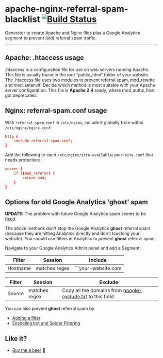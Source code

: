 apache-nginx-referral-spam-blacklist [![Build Status](https://travis-ci.org/Stevie-Ray/apache-nginx-referral-spam-blacklist.svg)](https://travis-ci.org/Stevie-Ray/apache-nginx-referral-spam-blacklist)
====================================

Generator to create Apache and Nginx files plus a Google Analytics segment to prevent (old) referral spam traffic.

- - - -

## Apache: .htaccess usage

.htaccess is a configuration file for use on web servers running Apache. This file is usually found in the root “public_html” folder of your website. The .htaccess file uses two modules to prevent referral spam, mod_rewrite and mod_setenvif. Decide which method is most suitable with your Apache server configuration. This file is **Apache 2.4** ready, where mod_authz_host got deprecated.


## Nginx: referral-spam.conf usage

With `referral-spam.conf` in `/etc/nginx`, include it globally from within `/etc/nginx/nginx.conf`:

```conf
http {
	include referral-spam.conf;
}
```

Add the following to each `/etc/nginx/site-available/your-site.conf` that needs protection:

```conf
server {
	if ($bad_referer) {
		return 444;
	}
}
```


## Options for old Google Analytics 'ghost' spam

**UPDATE:**
The problem with future Google Analytics spam seems to be [fixed](http://www.thesempost.com/google-analytics-referral-spam-removed/). 

The above methods don't stop the Google Analytics **ghost** referral spam (because they are hitting Analytics directly and don't touching your website). You should use filters in Analytics to prevent **ghost** referral spam. 


Navigate to your Google Analytics Admin panel and add a Segment:

Filter | Session | **Include**
------------ | ------------- | -------------
Hostname | matches regex | ```your-website\.com|www\.your-website\.com```

Filter | Session | **Exclude**
------------ | ------------- | -------------
Source | matches regex |Copy all the domains from [google-exclude.txt](https://raw.githubusercontent.com/Stevie-Ray/apache-nginx-referral-spam-blacklist/master/google-exclude.txt) to this field

You can also prevent **ghost** referral spam by:

  * [Adding a filter](https://support.google.com/analytics/answer/1033162)
  * [Enabeling bot and Spider Filtering](https://plus.google.com/+GoogleAnalytics/posts/2tJ79CkfnZk) 


## Like it?

- [Buy me a beer](https://www.paypal.com/cgi-bin/webscr?cmd=_s-xclick&hosted_button_id=4XC7KX75K6636) 🍺